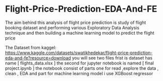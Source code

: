 # Flight-Price-Prediction-EDA-And-FE
The aim behind this analysis of flight price prediction is study of flight booking dataset and performing various Exploratory Data Analysis technique and then building a machine learning model to predict the flight price


The Dataset from kaggel: https://www.kaggle.com/datasets/swatikhedekar/flight-price-prediction-eda-and-fe?resource=download
you will see two files 
frist is dataset has name [ flights_data.xlsx ]
the second for jupyter notebook is named [ final project.ipynb ] 
the notebook consist of parts one for read ,explore the data , clean , EDA and part for machine learning model i use XGBoost regressor  
